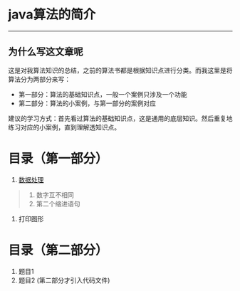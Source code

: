﻿# java算法的简介

---

## 为什么写这文章呢

这是对我算法知识的总结，之前的算法书都是根据知识点进行分类。而我这里是将算法分为两部分来写：

- 第一部分：算法的基础知识点，一般一个案例只涉及一个功能
- 第二部分：算法的小案例，与第一部分的案例对应

建议的学习方式：首先看过算法的基础知识点，这是通用的底层知识。然后重复地练习对应的小案例，直到理解透知识点。

# 目录（第一部分）

1. [数据处理](doc_A/ProcessingData.md)
>1. 数字互不相同
>1. 第二个缩进语句
1. 打印图形  

# 目录（第二部分）

1. 题目1
1. 题目2
(第二部分才引入代码文件)
